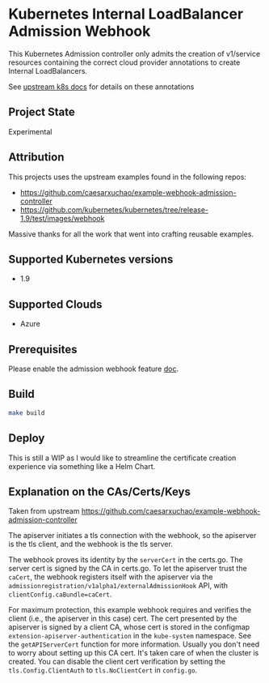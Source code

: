 
# Kubernetes Internal LoadBalancer Admission Webhook

This Kubernetes Admission controller only admits the creation of v1/service resources containing the correct cloud provider annotations to create Internal LoadBalancers.

See [upstream k8s docs](https://kubernetes.io/docs/concepts/services-networking/service/#internal-load-balancer) for details on these annotations

## Project State

Experimental

## Attribution

This projects uses the upstream examples found in the following repos:
* https://github.com/caesarxuchao/example-webhook-admission-controller
* https://github.com/kubernetes/kubernetes/tree/release-1.9/test/images/webhook

Massive thanks for all the work that went into crafting reusable examples.

## Supported Kubernetes versions

* 1.9

## Supported Clouds

* Azure

## Prerequisites
Please enable the admission webhook feature
[doc](https://kubernetes.io/docs/admin/extensible-admission-controllers/#enable-external-admission-webhooks).

## Build

```bash
make build
```

## Deploy

This is still a WIP as I would like to streamline the certificate creation experience via something like a Helm Chart.

## Explanation on the CAs/Certs/Keys

Taken from upstream https://github.com/caesarxuchao/example-webhook-admission-controller

The apiserver initiates a tls connection with the webhook, so the apiserver is
the tls client, and the webhook is the tls server.

The webhook proves its identity by the `serverCert` in the certs.go. The server
cert is signed by the CA in certs.go. To let the apiserver trust the `caCert`,
the webhook registers itself with the apiserver via the
`admissionregistration/v1alpha1/externalAdmissionHook` API, with
`clientConfig.caBundle=caCert`.

For maximum protection, this example webhook requires and verifies the client
(i.e., the apiserver in this case) cert. The cert presented by the apiserver is
signed by a client CA, whose cert is stored in the configmap
`extension-apiserver-authentication` in the `kube-system` namespace. See the
`getAPIServerCert` function for more information. Usually you don't need to
worry about setting up this CA cert. It's taken care of when the cluster is
created. You can disable the client cert verification by setting the
`tls.Config.ClientAuth` to `tls.NoClientCert` in `config.go`.
